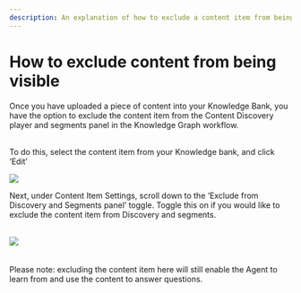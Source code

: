 ```yaml
---
description: An explanation of how to exclude a content item from being visible.
---
```


# How to exclude content from being visible

Once you have uploaded a piece of content into your Knowledge Bank, you have the option to exclude the content item from the Content Discovery player and segments panel in the Knowledge Graph workflow.&#x20;

\
To do this, select the content item from your Knowledge bank, and click ‘Edit’

![](https://lh7-us.googleusercontent.com/LSb8sq51lw35DrxJUPrrl42PibucLcyxsrINrYlVQ3N2JQ5kDze\_ryjDGD3hsGFhAdt-6xU1A8B0h0UDza1VZSSxYZpWPlSyUKzRdslAtp9er\_qXSGQhiZOEo1Bpk3GQullnJbUNUlccL7Oy6xVegjg)

Next, under Content Item Settings, scroll down to the ‘Exclude from Discovery and Segments panel’ toggle. Toggle this on if you would like to exclude the content item from Discovery and segments.&#x20;

\
![](https://lh7-us.googleusercontent.com/ly\_IKocVGY1OajoYWhZ5awawRLQcXxnocYF\_jdndejB5oE6xDLhAqqJUxyno5\_tiH-HoeV0aiVIxWSd\_iYrSAvUHZ41iXMKnAvDGORWiccRNXqGVwIMPhfzTtCRWLOXd0xfqAevZWnfA1Dd9LdIULdc)\
\
\
Please note: excluding the content item here will still enable the Agent to learn from and use the content to answer questions.&#x20;

